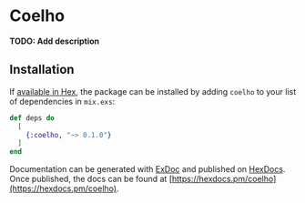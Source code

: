 # Coelho

**TODO: Add description**

## Installation

If [available in Hex](https://hex.pm/docs/publish), the package can be installed
by adding `coelho` to your list of dependencies in `mix.exs`:

```elixir
def deps do
  [
    {:coelho, "~> 0.1.0"}
  ]
end
```

Documentation can be generated with [ExDoc](https://github.com/elixir-lang/ex_doc)
and published on [HexDocs](https://hexdocs.pm). Once published, the docs can
be found at [https://hexdocs.pm/coelho](https://hexdocs.pm/coelho).

